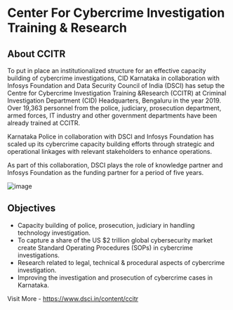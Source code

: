 # Center For Cybercrime Investigation Training & Research

## About CCITR
To put in place an institutionalized structure for an effective capacity building of cybercrime investigations, CID Karnataka in collaboration with Infosys Foundation and Data Security Council of India (DSCI) has setup the Centre for Cybercrime Investigation Training &Research (CCITR) at Criminal Investigation Department (CID) Headquarters, Bengaluru in the year 2019. Over 19,363 personnel from the police, judiciary, prosecution department, armed forces, IT industry and other government departments have been already trained at CCITR.

Karnataka Police in collaboration with DSCI and Infosys Foundation has scaled up its cybercrime capacity building efforts through strategic and operational linkages with relevant stakeholders to enhance operations.

As part of this collaboration, DSCI plays the role of knowledge partner and Infosys Foundation as the funding partner for a period of five years.

![image](https://github.com/ccitr-19/ccitr-19/assets/148199537/d0df9cdd-130b-4915-8ef1-ab443f018594)

## Objectives
- Capacity building of police, prosecution, judiciary in handling technology investigation.
- To capture a share of the US $2 trillion global cybersecurity market create Standard Operating Procedures (SOPs) in cybercrime investigations.
- Research related to legal, technical & procedural aspects of cybercrime investigation.
- Improving the investigation and prosecution of cybercrime cases in Karnataka.

Visit More - https://www.dsci.in/content/ccitr
